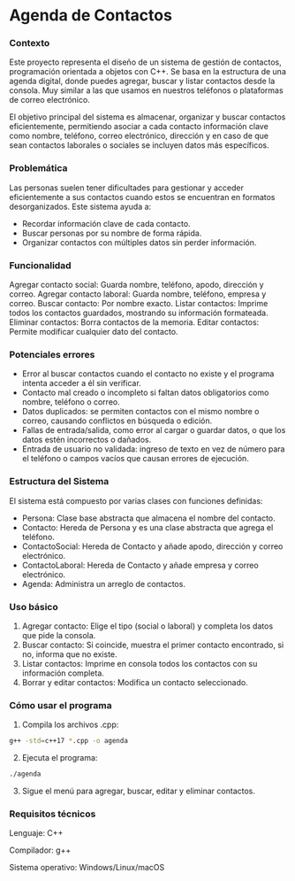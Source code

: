 # Agenda de Contactos

### Contexto
Este proyecto representa el diseño de un sistema de gestión de contactos, programación orientada a objetos con C++. Se basa en la estructura de una agenda digital, donde puedes agregar, buscar y listar contactos desde la consola. Muy similar a las que usamos en nuestros teléfonos o plataformas de correo electrónico.

El objetivo principal del sistema es almacenar, organizar y buscar contactos eficientemente, permitiendo asociar a cada contacto información clave como nombre, teléfono, correo electrónico, dirección y en caso de que sean contactos laborales o sociales se incluyen datos más específicos. 

### Problemática
Las personas suelen tener dificultades para gestionar y acceder eficientemente a sus contactos cuando estos se encuentran en formatos desorganizados.
Este sistema ayuda a:
- Recordar información clave de cada contacto.
- Buscar personas por su nombre de forma rápida.
- Organizar contactos con múltiples datos sin perder información.

### Funcionalidad

Agregar contacto social: Guarda nombre, teléfono, apodo, dirección y correo.
Agregar contacto laboral: Guarda nombre, teléfono, empresa y correo.
Buscar contacto: Por nombre exacto.
Listar contactos: Imprime todos los contactos guardados, mostrando su información formateada.
Eliminar contactos: Borra contactos de la memoria. 
Editar contactos: Permite modificar cualquier dato del contacto. 

### Potenciales errores
- Error al buscar contactos cuando el contacto no existe y el programa intenta acceder a él sin verificar.
- Contacto mal creado o incompleto si faltan datos obligatorios como nombre, teléfono o correo.
- Datos duplicados: se permiten contactos con el mismo nombre o correo, causando conflictos en búsqueda o edición.
- Fallas de entrada/salida, como error al cargar o guardar datos, o que los datos estén incorrectos o dañados.
- Entrada de usuario no validada: ingreso de texto en vez de número para el teléfono o campos vacíos que causan errores de ejecución.

### Estructura del Sistema

El sistema está compuesto por varias clases con funciones definidas:

- Persona: Clase base abstracta que almacena el nombre del contacto.
- Contacto: Hereda de Persona y es una clase abstracta que agrega el teléfono.
- ContactoSocial: Hereda de Contacto y añade apodo, dirección y correo electrónico.
- ContactoLaboral: Hereda de Contacto y añade empresa y correo electrónico.
- Agenda: Administra un arreglo de contactos.

### Uso básico

1. Agregar contacto:
Elige el tipo (social o laboral) y completa los datos que pide la consola.
2. Buscar contacto:
Si coincide, muestra el primer contacto encontrado, si no, informa que no existe.
3. Listar contactos:
Imprime en consola todos los contactos con su información completa.
4. Borrar y editar contactos:
Modifica un contacto seleccionado. 

### Cómo usar el programa

1. Compila los archivos .cpp:
```bash
g++ -std=c++17 *.cpp -o agenda
```
2. Ejecuta el programa:
```bash
./agenda
```
3. Sigue el menú para agregar, buscar, editar y eliminar contactos.

### Requisitos técnicos

Lenguaje: C++

Compilador: g++

Sistema operativo: Windows/Linux/macOS

